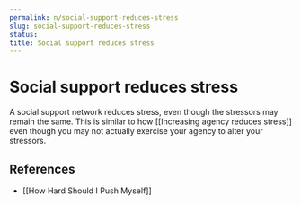 ```yaml
---
permalink: n/social-support-reduces-stress
slug: social-support-reduces-stress
status: 
title: Social support reduces stress
---
```

# Social support reduces stress

A social support network reduces stress, even though the stressors may remain the same. This is similar to how [[Increasing agency reduces stress]] even though you may not actually exercise your agency to alter your stressors.

## References

- [[How Hard Should I Push Myself]]
